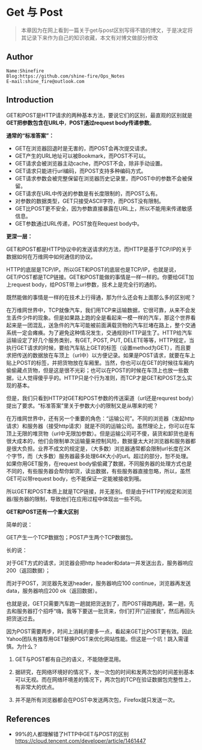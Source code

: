 # Get 与 Post

> 本章因为在网上看到一篇关于get与post区别写得不错的博文，于是决定将其记录下来作为自己的知识收藏，本文有对博文做部分修改



## Author

```
Name:Shinefire
Blog:https://github.com/shine-fire/Ops_Notes
E-mail:shine_fire@outlook.com
```



## Introduction

GET和POST是HTTP请求的两种基本方法，要说它们的区别，最直观的区别就是**GET把参数包含在URL中**，**POST通过request body传递参数**。



**通常的“标准答案”：**

- GET在浏览器回退时是无害的，而POST会再次提交请求。  
- GET产生的URL地址可以被Bookmark，而POST不可以。  
- GET请求会被浏览器主动cache，而POST不会，除非手动设置。  
- GET请求只能进行url编码，而POST支持多种编码方式。  
- GET请求参数会被完整保留在浏览器历史记录里，而POST中的参数不会被保留。  
- GET请求在URL中传送的参数是有长度限制的，而POST么有。  
- 对参数的数据类型，GET只接受ASCII字符，而POST没有限制。  
- GET比POST更不安全，因为参数直接暴露在URL上，所以不能用来传递敏感信息。  
- GET参数通过URL传递，POST放在Request body中。



**更深一层：**

GET和POST都是HTTP协议中的发送请求的方法，而HTTP是基于TCP/IP的关于数据如何在万维网中如何通信的协议。

HTTP的底层是TCP/IP。所以GET和POST的底层也是TCP/IP，也就是说，GET/POST都是TCP链接。GET和POST能做的事情是一样一样的。你要给GET加上request body，给POST带上url参数，技术上是完全行的通的。 



既然能做的事情是一样的在技术上行得通，那为什么还会有上面那么多的区别呢？

在万维网世界中，TCP就像汽车，我们用TCP来运输数据，它很可靠，从来不会发生丢件少件的现象。但是如果路上跑的全是看起来一模一样的汽车，那这个世界看起来是一团混乱，送急件的汽车可能被前面满载货物的汽车拦堵在路上，整个交通系统一定会瘫痪。为了避免这种情况发生，交通规则HTTP诞生了。HTTP给汽车运输设定了好几个服务类别，有GET, POST, PUT, DELETE等等，HTTP规定，当执行GET请求的时候，要给汽车贴上GET的标签（设置method为GET），而且要求把传送的数据放在车顶上（url中）以方便记录。如果是POST请求，就要在车上贴上POST的标签，并把货物放在车厢里。当然，你也可以在GET的时候往车厢内偷偷藏点货物，但是这是很不光彩；也可以在POST的时候在车顶上也放一些数据，让人觉得傻乎乎的。HTTP只是个行为准则，而TCP才是GET和POST怎么实现的基本。

但是，我们只看到HTTP对GET和POST参数的传送渠道（url还是requrest body）提出了要求。“标准答案”里关于参数大小的限制又是从哪来的呢？

在万维网世界中，还有另一个重要的角色：“运输公司”。不同的浏览器（发起http请求）和服务器（接受http请求）就是不同的运输公司。虽然理论上，你可以在车顶上无限的堆货物（url中无限加参数）。但是运输公司可不傻，装货和卸货也是有很大成本的，他们会限制单次运输量来控制风险，数据量太大对浏览器和服务器都是很大负担。业界不成文的规定是，（大多数）浏览器通常都会限制url长度在2K个字节，而（大多数）服务器最多处理64K大小的url。超过的部分，恕不处理。如果你用GET服务，在request body偷偷藏了数据，不同服务器的处理方式也是不同的，有些服务器会帮你卸货，读出数据，有些服务器直接忽略，所以，虽然GET可以带request body，也不能保证一定能被接收到哦。

所以GET和POST本质上就是TCP链接，并无差别。但是由于HTTP的规定和浏览器/服务器的限制，导致他们在应用过程中体现出一些不同。 



**GET和POST还有一个重大区别**

简单的说：

GET产生一个TCP数据包；POST产生两个TCP数据包。

长的说：

对于GET方式的请求，浏览器会把http header和data一并发送出去，服务器响应200（返回数据）；

而对于POST，浏览器先发送header，服务器响应100 continue，浏览器再发送data，服务器响应200 ok（返回数据）。

也就是说，GET只需要汽车跑一趟就把货送到了，而POST得跑两趟，第一趟，先去和服务器打个招呼“嗨，我等下要送一批货来，你们打开门迎接我”，然后再回头把货送过去。

因为POST需要两步，时间上消耗的要多一点，看起来GET比POST更有效。因此Yahoo团队有推荐用GET替换POST来优化网站性能。但这是一个坑！跳入需谨慎。为什么？

1. GET与POST都有自己的语义，不能随便混用。

2. 据研究，在网络环境好的情况下，发一次包的时间和发两次包的时间差别基本可以无视。而在网络环境差的情况下，两次包的TCP在验证数据包完整性上，有非常大的优点。

3. 并不是所有浏览器都会在POST中发送两次包，Firefox就只发送一次。



## References

- 99%的人都理解错了HTTP中GET与POST的区别 https://cloud.tencent.com/developer/article/1461447